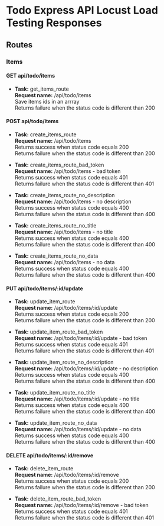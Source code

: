 # Todo Express API Locust Load Testing Responses

## Routes

### Items

#### GET api/todo/items
- **Task:** get_items_route \
**Request name:** /api/todo/items \
Save items ids in an arrray \
Returns failure when the status code is different than 200 

#### POST api/todo/items
- **Task:** create_items_route \
**Request name:** /api/todo/items \
Returns success when status code equals 200 \
Returns failure when the status code is different than 200 

- **Task:** create_items_route_bad_token \
**Request name:** /api/todo/items - bad token \
Returns success when status code equals 401 \
Returns failure when the status code is different than 401 

- **Task:** create_items_route_no_description \
**Request name:** /api/todo/items - no description \
Returns success when status code equals 400 \
Returns failure when the status code is different than 400

- **Task:** create_items_route_no_title \
**Request name:** /api/todo/items - no title \
Returns success when status code equals 400 \
Returns failure when the status code is different than 400

- **Task:** create_items_route_no_data \
**Request name:** /api/todo/items - no data \
Returns success when status code equals 400 \
Returns failure when the status code is different than 400

#### PUT api/todo/items/:id/update
- **Task:** update_item_route \
**Request name:** /api/todo/items/:id/update \
Returns success when status code equals 200 \
Returns failure when the status code is different than 200 

- **Task:** update_item_route_bad_token \
**Request name:** /api/todo/items/:id/update - bad token \
Returns success when status code equals 401 \
Returns failure when the status code is different than 401 

- **Task:** update_item_route_no_description \
**Request name:** /api/todo/items/:id/update - no description \
Returns success when status code equals 400 \
Returns failure when the status code is different than 400

- **Task:** update_item_route_no_title \
**Request name:** /api/todo/items/:id/update - no title \
Returns success when status code equals 400 \
Returns failure when the status code is different than 400

- **Task:** update_item_route_no_data \
**Request name:** /api/todo/items/:id/update - no data \
Returns success when status code equals 400 \
Returns failure when the status code is different than 400

#### DELETE api/todo/items/:id/remove
- **Task:** delete_item_route \
**Request name:** /api/todo/items/:id/remove \
Returns success when status code equals 200 \
Returns failure when the status code is different than 200 

- **Task:** delete_item_route_bad_token \
**Request name:** /api/todo/items/:id/remove - bad token \
Returns success when status code equals 401 \
Returns failure when the status code is different than 401 